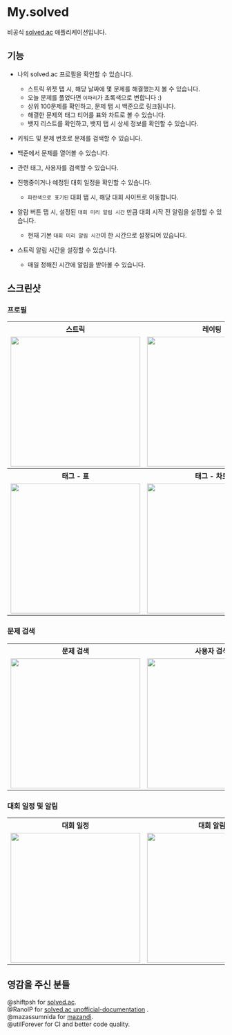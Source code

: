 # My.solved

비공식 [solved.ac](https://solved.ac/) 애플리케이션입니다.

## 기능

* 나의 solved.ac 프로필을 확인할 수 있습니다.
    * 스트릭 위젯 탭 시, 해당 날짜에 몇 문제를 해결했는지 볼 수 있습니다.
    * 오늘 문제를 풀었다면 `이파리`가 초록색으로 변합니다 :)
    * 상위 100문제를 확인하고, 문제 탭 시 백준으로 링크됩니다.
    * 해결한 문제의 태그 티어를 표와 차트로 볼 수 있습니다.
    * 뱃지 리스트를 확인하고, 뱃지 탭 시 상세 정보를 확인할 수 있습니다.


* 키워드 및 문제 번호로 문제를 검색할 수 있습니다.
* 백준에서 문제를 열어볼 수 있습니다.
* 관련 태그, 사용자를 검색할 수 있습니다.


* 진행중이거나 예정된 대회 일정을 확인할 수 있습니다.
    * `파란색으로 표기된` 대회 탭 시, 해당 대회 사이트로 이동합니다.
* 알람 버튼 탭 시, 설정된 `대회 미리 알림 시간` 만큼 대회 시작 전 알림을 설정할 수 있습니다.
    * 현재 기본 `대회 미리 알림 시간`이 한 시간으로 설정되어 있습니다.


* 스트릭 알림 시간을 설정할 수 있습니다.
    * 매일 정해진 시간에 알림을 받아볼 수 있습니다.

## 스크린샷

### 프로필

<table>
<th> 스트릭 </th>
<th> 레이팅 </th>
<th> 설정 </th>
  <tr>
    <td><img src="https://user-images.githubusercontent.com/52066828/224313409-abec652c-1055-4b68-aa60-51f88e7116c3.png" width="300"></td>
    <td><img src="https://user-images.githubusercontent.com/52066828/224313469-6f3fcfef-f078-4996-abf9-4a3c862a87e4.png" width="300"></td>
    <td><img src="https://user-images.githubusercontent.com/52066828/227566627-c2d1507e-5649-4bdd-8b2e-b9e24001014d.png" width="300">
</td>
  </tr>
<th> 태그 - 표 </th>
<th> 태그 - 차트 </th>
<th> 뱃지 </th>
  <tr>
    <td><img src="https://user-images.githubusercontent.com/52066828/224313530-e28e54ca-26e3-4264-8496-842f261259e2.png" width="300"></td>
    <td><img src="https://user-images.githubusercontent.com/52066828/224313584-7727012a-ea1e-4cba-95e4-06ea3e10122e.png" width="300"></td>
    <td><img src="https://user-images.githubusercontent.com/52066828/224313682-920763da-598d-4546-abca-82e0f65bcd73.png" width="300"></td>
  </tr>
</table>

### 문제 검색

<table>
<th> 문제 검색 </th>
<th> 사용자 검색 </th>
<th> 태그 검색 </th>
  <tr>
    <td><img src="https://user-images.githubusercontent.com/52066828/224314039-a8a9104e-a9cd-4937-b410-0e6f44087253.png" width="300"></td>
    <td><img src="https://user-images.githubusercontent.com/52066828/224314077-76c08a6d-7185-4280-8c1f-6d11302a0e96.png" width="300"></td>
    <td><img src="https://user-images.githubusercontent.com/52066828/220982949-dbdc2d5c-94cf-450e-a996-e679670b8b07.png" width="300"></td>
  </tr>
</table>

### 대회 일정 및 알림

<table>
<th> 대회 일정 </th>
<th> 대회 알림 </th>
<th> 스트릭 알림 </th>
<tr>
<td>
<img src="https://user-images.githubusercontent.com/52066828/227596501-70f7b733-5fee-402c-8ce1-6a01432760f0.png" width="300">
</td>
<td>
<img src="https://user-images.githubusercontent.com/52066828/227567459-1ef4ce50-f87a-4809-a552-aed1588f38ff.png" width="300">
</td>
<td>
  <img src="https://user-images.githubusercontent.com/52066828/227570592-b1db185a-6f92-4a8a-931d-df4043f8dd2b.png" width="300">
  </td>

  </tr>
</table>

## 영감을 주신 분들

@shiftpsh for [solved.ac](https://solved.ac/).    
@RanolP
for [solved.ac unofficial-documentation](https://solvedac.github.io/unofficial-documentation/#/)
.    
@mazassumnida for [mazandi](https://github.com/mazassumnida/mazandi).    
@utilForever for CI and better code quality.
